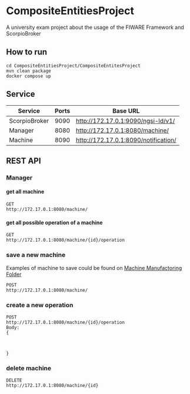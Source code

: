 # CompositeEntitiesProject
A university exam project about the usage of the FIWARE Framework and ScorpioBroker 

## How to run
```
cd CompositeEntitiesProject/CompositeEntitesProject
mvn clean package
docker compose up
```
## Service
Service | Ports | Base URL |
--- | --- | --- |
ScorpioBroker | 9090 | http://172.17.0.1:9090/ngsi-ld/v1/|
Manager | 8080 | http://172.17.0.1:8080/machine/|
Machine | 8090| http://172.17.0.1:8090/notification/|


 
## REST API
### Manager
#### get all machine
```
GET 
http://172.17.0.1:8080/machine/
```
#### get all possible operation of a machine
```
GET
http://172.17.0.1:8080/machine/{id}/operation
```
### save a new machine
Examples of machine to save could be found on [Machine Manufactoring Folder](CompositeEntitiesProject/CompositeEntitiesManagerPrototype/src/main/resources/exampleOfContextInformation/MachineManufactoring)
```
POST
http://172.17.0.1:8080/machine/
```

### create a new operation
```
POST
http://172.17.0.1:8080/machine/{id}/operation
Body:
{
  


}
```

### delete machine
```
DELETE
http://172.17.0.1:8080/machine/{id}
```

